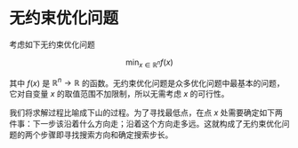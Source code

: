 # 无约束优化问题

考虑如下无约束优化问题

$$
\min_{x \in \mathbb{R}^{n}} f(x)
$$

其中 $f(x)$ 是 $\mathbb{R}^n \to \mathbb{R}$ 的函数。无约束优化问题是众多优化问题中最基本的问题，它对自变量 $x$ 的取值范围不加限制，所以无需考虑 $x$ 的可行性。

我们将求解过程比喻成下山的过程。为了寻找最低点，在点 $x$ 处需要确定如下两件事：下一步该沿着什么方向走；沿着这个方向走多远。这就构成了无约束优化问题的两个步骤即寻找搜索方向和确定搜索步长。


